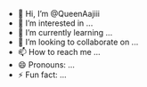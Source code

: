 - 👋 Hi, I’m @QueenAajiii
- 👀 I’m interested in ...
- 🌱 I’m currently learning ...
- 💞️ I’m looking to collaborate on ...
- 📫 How to reach me ...
- 😄 Pronouns: ...
- ⚡ Fun fact: ...

<!---
QueenAajiii/QueenAajiii is a ✨ special ✨ repository because its `README.md` (this file) appears on your GitHub profile.
You can click the Preview link to take a look at your changes.
--->
